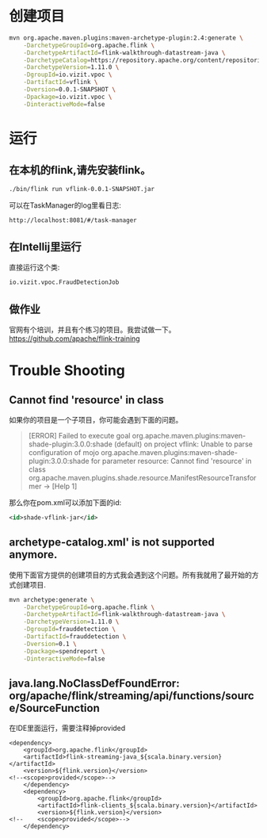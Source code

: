 # 创建项目

```bash
mvn org.apache.maven.plugins:maven-archetype-plugin:2.4:generate \
	-DarchetypeGroupId=org.apache.flink \
	-DarchetypeArtifactId=flink-walkthrough-datastream-java \
	-DarchetypeCatalog=https://repository.apache.org/content/repositories/snapshots/ \
	-DarchetypeVersion=1.11.0 \
	-DgroupId=io.vizit.vpoc \
	-DartifactId=vflink \
	-Dversion=0.0.1-SNAPSHOT \
	-Dpackage=io.vizit.vpoc \
	-DinteractiveMode=false
```

# 运行
## 在本机的flink,请先安装flink。
```bash
./bin/flink run vflink-0.0.1-SNAPSHOT.jar
```
可以在TaskManager的log里看日志:
```bash
http://localhost:8081/#/task-manager
```


## 在Intellij里运行
直接运行这个类:
```bash
io.vizit.vpoc.FraudDetectionJob
```

## 做作业
官网有个培训，并且有个练习的项目。我尝试做一下。
https://github.com/apache/flink-training

# Trouble Shooting
## Cannot find 'resource' in class

如果你的项目是一个子项目，你可能会遇到下面的问题。

> [ERROR] Failed to execute goal org.apache.maven.plugins:maven-shade-plugin:3.0.0:shade (default) on project vflink: Unable to parse configuration of mojo org.apache.maven.plugins:maven-shade-plugin:3.0.0:shade for parameter resource: Cannot find 'resource' in class org.apache.maven.plugins.shade.resource.ManifestResourceTransformer -> [Help 1]

那么你在pom.xml可以添加下面的id:
```xml
<id>shade-vflink-jar</id>
```

## archetype-catalog.xml' is not supported anymore.
使用下面官方提供的创建项目的方式我会遇到这个问题。所有我就用了最开始的方式创建项目.
```bash
mvn archetype:generate \
    -DarchetypeGroupId=org.apache.flink \
    -DarchetypeArtifactId=flink-walkthrough-datastream-java \
    -DarchetypeVersion=1.11.0 \
    -DgroupId=frauddetection \
    -DartifactId=frauddetection \
    -Dversion=0.1 \
    -Dpackage=spendreport \
    -DinteractiveMode=false
```

## java.lang.NoClassDefFoundError: org/apache/flink/streaming/api/functions/source/SourceFunction
在IDE里面运行，需要注释掉provided
```text
<dependency>
    <groupId>org.apache.flink</groupId>
    <artifactId>flink-streaming-java_${scala.binary.version}</artifactId>
    <version>${flink.version}</version>
<!--<scope>provided</scope>-->
    </dependency>
    <dependency>
        <groupId>org.apache.flink</groupId>
        <artifactId>flink-clients_${scala.binary.version}</artifactId>
        <version>${flink.version}</version>
<!--    <scope>provided</scope>-->
    </dependency>
```

